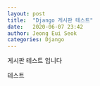 ```yaml
---
layout: post
title:  "Django 게시판 테스트"
date:   2020-06-07 23:42
author: Jeong Eui Seok
categories: Django
---
```


게시판 테스트 입니다

테스트
